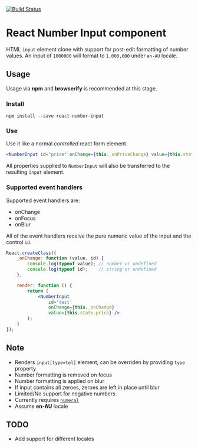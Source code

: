 [![Build Status](https://travis-ci.org/hongymagic/react-number-input.svg?branch=master)](https://travis-ci.org/hongymagic/react-number-input)

# React Number Input component

HTML `input` element clone with support for post-edit formatting of number
values. An input of `1000000` will format to `1,000,000` under `en-AU` locale.

## Usage

Usage via __npm__ and __browserify__ is recommended at this stage.

### Install

```
npm install --save react-number-input
```

### Use

Use it like a normal _controlled_ react form element.

```jsx
<NumberInput id="price" onChange={this._onPriceChange} value={this.state.price} />
```

All properties supplied to `NumberInput` will also be transferred to the
resulting `input` element.

### Supported event handlers

Supported event handlers are:

* onChange
* onFocus
* onBlur

All of the event handlers receive the pure numeric value of the input and the
control `id`.

```jsx
React.createClass({
	_onChange: function (value, id) {
		console.log(typeof value); // number or undefined
		console.log(typeof id);    // string or undefined
	},

	render: function () {
		return (
			<NumberInput
				id='test'
				onChange={this._onChange}
				value={this.state.price} />
		);
	}
});
```

## Note

* Renders `input[type=tel]` element, can be overriden by providing `type` property
* Number formatting is removed on focus
* Number formatting is applied on blur
* If input contains all zeroes, zeroes are left in place until blur
* Limited/No support for negative numbers
* Currently requires [`numeral`](http://numeraljs.com)
* Assume __en-AU__ locale

## TODO

* Add support for different locales
